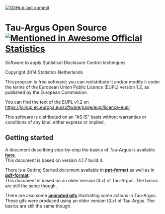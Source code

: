 <!-- badges: start -->
[![GitHub last
commit](https://img.shields.io/github/last-commit/sdcTools/tauargus.svg?logo=github)](https://github.com/sdcTools/tauargus/commits/master)
<!-- badges: end -->
# Tau-Argus Open Source [![Mentioned in Awesome Official Statistics ](https://awesome.re/mentioned-badge.svg)](http://www.awesomeofficialstatistics.org)
Software to apply Statistical Disclosure Control techniques

Copyright 2014 Statistics Netherlands

This program is free software; you can redistribute it and/or 
modify it under the terms of the European Union Public Licence 
(EUPL) version 1.2, as published by the European Commission.

You can find the text of the EUPL v1.2 on
https://joinup.ec.europa.eu/software/page/eupl/licence-eupl

This software is distributed on an "AS IS" basis without 
warranties or conditions of any kind, either express or implied.

## Getting started
A document describing step-by-step the basics of Tau-Argus is available [**here**](https://github.com/sdcTools/manuals/blob/master/tau-argus/Step-by-step%20test%20procedure%20%20TauArgus.pdf).</br> This document is based on version 4.1.7 build 4.

There is a Getting Started document available in [**ppt-format**](https://github.com/sdcTools/manuals/blob/master/tau-argus/Getting%20started%20with%20TauArgus.ppt) as well as in [**pdf-format**](https://github.com/sdcTools/manuals/blob/master/tau-argus/Getting%20started%20with%20TauArgus.pdf).</br> This document is based on an older version (3.x) of Tau-Argus. The basics are still the same though.

There are also some [**animated gifs**](https://github.com/sdcTools/manuals/blob/master/tau-argus/Tau-Argus%20in%20animated%20gif.zip) illustrating some actions in Tau-Argus.</br>
These gifs were produced using an older version (3.x) of Tau-Argus. The basics are still the same though.
